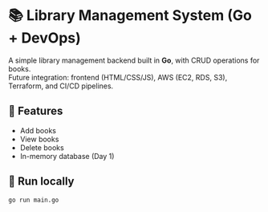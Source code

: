 # 📚 Library Management System (Go + DevOps)

A simple library management backend built in **Go**, with CRUD operations for books.  
Future integration: frontend (HTML/CSS/JS), AWS (EC2, RDS, S3), Terraform, and CI/CD pipelines.

## 🚀 Features
- Add books
- View books
- Delete books
- In-memory database (Day 1)

## 🔧 Run locally
```bash
go run main.go


